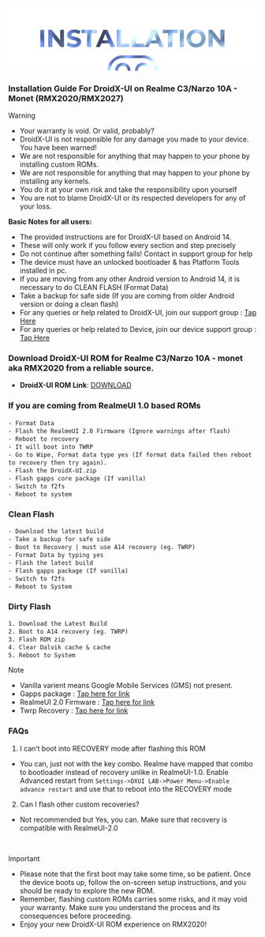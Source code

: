  <img src="https://raw.githubusercontent.com/DroidX-UI-Devices/Official_Devices/14/banners/install.png" />


### Installation Guide For DroidX-UI on Realme C3/Narzo 10A - Monet (RMX2020/RMX2027)

> [!Warning]
> * Your warranty is void. Or valid, probably?
> * DroidX-UI is not responsible for any damage you made to your device. You have been warned!
> * We are not responsible for anything that may happen to your phone by installing custom ROMs.
> * We are not responsible for anything that may happen to your phone by installing any kernels.
> * You do it at your own risk and take the responsibility upon yourself
> * You are not to blame DroidX-UI or its respected developers for any of your loss.
>
> **Basic Notes for all users:**  
> * The provided instructions are for DroidX-UI based on Android 14.
> * These will only work if you follow every section and step precisely
> * Do not continue after something fails! Contact in support group for help
> * The device must have an unlocked bootloader & has Platform Tools installed in pc.
> * If you are moving from any other Android version to Android 14, it is necessary to do CLEAN FLASH (Format Data)
> * Take a backup for safe side (If you are coming from older Android version or doing a clean flash)
> * For any queries or help related to DroidX-UI, join our support group : [Tap Here](https://telegram.me/DroidXUI_chats)
> * For any queries or help related to Device, join our device support group : [Tap Here](https://telegram.me/KoushiksDiscussion)

### Download DroidX-UI ROM for Realme C3/Narzo 10A - monet aka RMX2020 from a reliable source.
   - **DroidX-UI ROM Link**: [DOWNLOAD](https://sourceforge.net/projects/droidxui-releases/files/RMX2020/Fourteen/)

### **If you are coming from RealmeUI 1.0 based ROMs**
```
- Format Data
- Flash the RealmeUI 2.0 Firmware (Ignore warnings after flash)
- Reboot to recovery
- It will boot into TWRP
- Go to Wipe, Format data type yes (If format data failed then reboot to recovery then try again).
- Flash the DroidX-UI.zip
- Flash gapps core package (If vanilla)
- Switch to f2fs
- Reboot to system
```

### **Clean Flash**
```
- Download the latest build
- Take a backup for safe side
- Boot to Recovery | must use A14 recovery (eg. TWRP)
- Format Data by typing yes
- Flash the latest build
- Flash gapps package (If vanilla)
- Switch to f2fs
- Reboot to System
```

### **Dirty Flash**
```
1. Download the Latest Build
2. Boot to A14 recovery (eg. TWRP)
3. Flash ROM zip
4. Clear Dalvik cache & cache
5. Reboot to System
```

> [!Note]
> * Vanilla varient means Google Mobile Services (GMS) not present.
> * Gapps package : [Tap here for link](https://github.com/BiTGApps/BiTGApps-Release/releases/download/v2.8/BiTGApps-arm64-14.0.0-v2.8-CORE.zip)
> * RealmeUI 2.0 Firmware : [Tap here for link](https://sourceforge.net/projects/kousick-android-project/files/Firmware/RMX2020/realme-UI2-vendor%2Bfirmware-RMX2020.zip/download)
> * Twrp Recovery : [Tap here for link](https://sourceforge.net/projects/kousick-android-project/files/Recovery/RMX2020/TWRP_3.7.1-12.1_RMX2020_RUI2_06032024_recovery.img/download)

### **FAQs**
1. I can’t boot into RECOVERY mode after flashing this ROM
- You can, just not with the key combo. Realme have mapped that combo to bootloader instead of recovery unlike in RealmeUI-1.0.
Enable Advanced restart from `Settings->DXUI LAB->Power Menu->Enable advance restart` and use that to reboot into the RECOVERY mode
2. Can I flash other custom recoveries?
- Not recommended but Yes, you can. Make sure that recovery is compatible with RealmeUI-2.0

<br>

> [!Important]
> * Please note that the first boot may take some time, so be patient. Once the device boots up, follow the on-screen setup instructions, and you should be ready to explore the new ROM.
> * Remember, flashing custom ROMs carries some risks, and it may void your warranty. Make sure you understand the process and its consequences before proceeding.
> * Enjoy your new DroidX-UI ROM experience on RMX2020!

<br>
